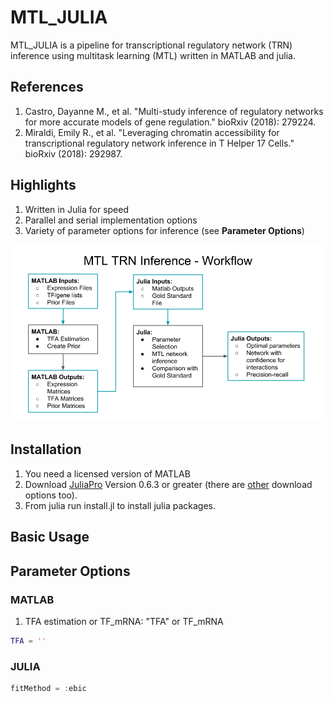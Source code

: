 # MTL_JULIA
MTL_JULIA is a pipeline for transcriptional regulatory network (TRN) inference using multitask learning (MTL) written in MATLAB and julia. 

## References 
1. Castro, Dayanne M., et al. "Multi-study inference of regulatory networks for more accurate models of gene regulation." bioRxiv (2018): 279224.
2. Miraldi, Emily R., et al. "Leveraging chromatin accessibility for transcriptional regulatory network inference in T Helper 17 Cells." bioRxiv (2018): 292987.

## Highlights
1. Written in Julia for speed
2. Parallel and serial implementation options
3. Variety of parameter options for inference (see **Parameter Options**)

![](/images/MTL_TRN_Inference_Workflow.png)

## Installation 
1. You need a licensed version of MATLAB
2. Download [JuliaPro](https://juliacomputing.com/products/juliapro.html) Version 0.6.3 or greater (there are [other](https://julialang.org/downloads/) download options too).
3. From julia run install.jl to install julia packages.  

## Basic Usage

## Parameter Options 
### MATLAB
1. TFA estimation or TF_mRNA: "TFA" or TF_mRNA
```MATLAB 
TFA = ''
``` 
### JULIA
```julia
fitMethod = :ebic
```
